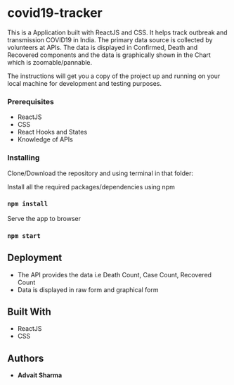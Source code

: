 # covid19-tracker
This is a Application built with ReactJS and CSS. It helps track outbreak and transmission COVID19 in India. The primary data source is collected by volunteers at APIs. The data is displayed in Confirmed, Death and Recovered components and the data is graphically shown in the Chart which is zoomable/pannable.

The instructions will get you a copy of the project up and running on your local machine for development and testing purposes.


### Prerequisites
* ReactJS
* CSS
* React Hooks and States
* Knowledge of APIs


### Installing
Clone/Download the repository and using terminal in that folder:

Install all the required packages/dependencies using npm

### `npm install`

Serve the app to browser

### `npm start`


## Deployment
* The API provides the data i.e Death Count, Case Count, Recovered Count
* Data is displayed in raw form and graphical form


## Built With
* ReactJS
* CSS


## Authors

* **Advait Sharma**
